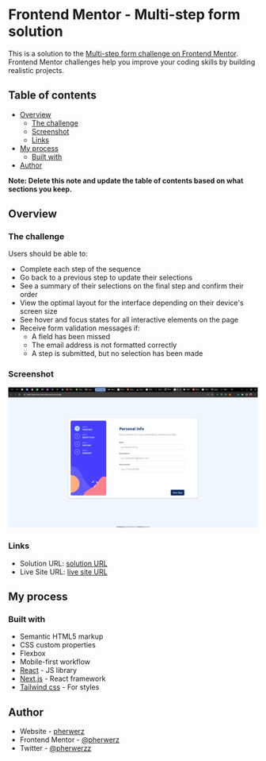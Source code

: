 # Frontend Mentor - Multi-step form solution

This is a solution to the [Multi-step form challenge on Frontend Mentor](https://www.frontendmentor.io/challenges/multistep-form-YVAnSdqQBJ). Frontend Mentor challenges help you improve your coding skills by building realistic projects.

## Table of contents

- [Overview](#overview)
  - [The challenge](#the-challenge)
  - [Screenshot](#screenshot)
  - [Links](#links)
- [My process](#my-process)
  - [Built with](#built-with)
- [Author](#author)

**Note: Delete this note and update the table of contents based on what sections you keep.**

## Overview

### The challenge

Users should be able to:

- Complete each step of the sequence
- Go back to a previous step to update their selections
- See a summary of their selections on the final step and confirm their order
- View the optimal layout for the interface depending on their device's screen size
- See hover and focus states for all interactive elements on the page
- Receive form validation messages if:
  - A field has been missed
  - The email address is not formatted correctly
  - A step is submitted, but no selection has been made

### Screenshot

![screenshot](./screenshot.png)

### Links

- Solution URL: [solution URL](https://www.frontendmentor.io/solutions/multi-step-form-vosJTOEM_p)
- Live Site URL: [live site URL](https://multi-step-form-main-pherwerz.vercel.app/)

## My process

### Built with

- Semantic HTML5 markup
- CSS custom properties
- Flexbox
- Mobile-first workflow
- [React](https://reactjs.org/) - JS library
- [Next.js](https://nextjs.org/) - React framework
- [Tailwind css](https://tailwindcss.com/) - For styles

## Author

- Website - [pherwerz](https://pherwerz.dev)
- Frontend Mentor - [@pherwerz](https://www.frontendmentor.io/profile/Pherwerz)
- Twitter - [@pherwerzz](https://www.twitter.com/pherwerzz)
